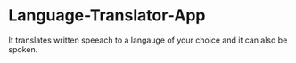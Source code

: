 # Language-Translator-App
 It translates written speeach to a langauge of your choice and it can also be spoken.
